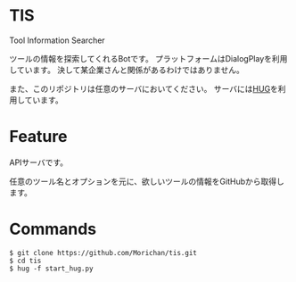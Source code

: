# TIS

Tool Information Searcher

ツールの情報を探索してくれるBotです。
プラットフォームはDialogPlayを利用しています。
決して某企業さんと関係があるわけではありません。

また、このリポジトリは任意のサーバにおいてください。
サーバには[HUG](https://github.com/timothycrosley/hug)を利用しています。



# Feature

APIサーバです。

任意のツール名とオプションを元に、欲しいツールの情報をGitHubから取得します。



# Commands

```bash:使い方
$ git clone https://github.com/Morichan/tis.git
$ cd tis
$ hug -f start_hug.py
```

